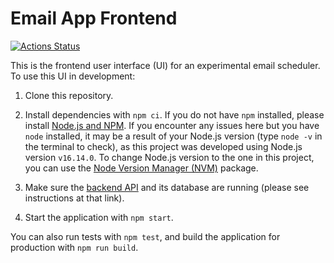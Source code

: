 # Email App Frontend

[![Actions Status](https://github.com/JessieFrance/email-app-frontend/workflows/Build%20and%20Test/badge.svg)](https://github.com/JessieFrance/email-app-frontend/actions)

This is the frontend user interface (UI) for an experimental email scheduler. To use this UI in development:

1. Clone this repository.

2. Install dependencies with `npm ci`. If you do not have `npm` installed, please install [Node.js and NPM](https://nodejs.org/en/). If you encounter any issues here but you have `node` installed, it may be a result of your Node.js version (type `node -v` in the terminal to check), as this project was developed using Node.js version `v16.14.0`. To change Node.js version to the one in this project, you can use the [Node Version Manager (NVM)](https://github.com/nvm-sh/nvm) package.

3. Make sure the [backend API](https://github.com/JessieFrance/email-app) and its database are running (please see instructions at that link).

4. Start the application with `npm start`.

You can also run tests with `npm test`, and build the application for production with `npm run build`.

